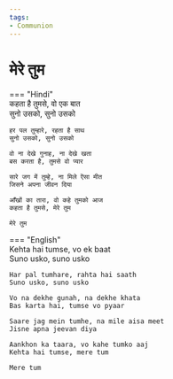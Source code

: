 ```yaml
---
tags:
- Communion
---
```


# मेरे तुम  

=== "Hindi"  
    कहता है तुमसे, वो एक बात  
    सुनो उसको, सुनो उसको  

    हर पल तुम्हारे, रहता है साथ  
    सुनो उसको, सुनो उसको  

    वो ना देखे गुनाह, ना देखे खता  
    बस करता है, तुमसे वो प्यार  

    सारे जग में तुम्हे, ना मिले ऎसा मीत  
    जिसने अपना जीवन दिया  

    आँखों का तारा, वो कहे तुमको आज  
    कहता है तुमसे, मेरे तुम  

    मेरे तुम  

=== "English"  
    Kehta hai tumse, vo ek baat  
    Suno usko, suno usko  

    Har pal tumhare, rahta hai saath  
    Suno usko, suno usko  

    Vo na dekhe gunah, na dekhe khata  
    Bas karta hai, tumse vo pyaar  

    Saare jag mein tumhe, na mile aisa meet  
    Jisne apna jeevan diya  

    Aankhon ka taara, vo kahe tumko aaj  
    Kehta hai tumse, mere tum  

    Mere tum